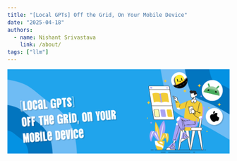 ```yaml
---
title: "[Local GPTs] Off the Grid, On Your Mobile Device"
date: "2025-04-18"
authors:
  - name: Nishant Srivastava
    link: /about/
tags: ["llm"]
---
```


![Banner](banner.png)

<!--Short abstract goes here-->

<!--more-->

